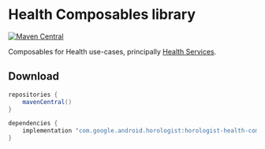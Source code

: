 # Health Composables library

[![Maven Central](https://img.shields.io/maven-central/v/com.google.android.horologist/horologist-health-composables)](https://search.maven.org/search?q=g:com.google.android.horologist)

Composables for Health use-cases, principally [Health Services](https://developer.android.com/training/wearables/health-services).

## Download

```groovy
repositories {
    mavenCentral()
}

dependencies {
    implementation "com.google.android.horologist:horologist-health-composables:<version>"
}
```
